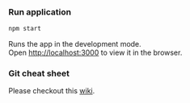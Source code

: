 ### Run application

```bash
npm start
```

Runs the app in the development mode.<br />
Open [http://localhost:3000](http://localhost:3000) to view it in the browser.

### Git cheat sheet

Please checkout this [wiki](https://github.com/paperRoll/paper-roll-frontend/wiki/Git-Cheat-Sheet).